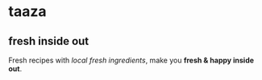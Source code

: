 # taaza
## fresh inside out

Fresh recipes with *local fresh ingredients*, make you **fresh & happy inside out**.
